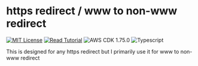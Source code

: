 # https redirect / www to non-www redirect

[![MIT License](https://badgen.now.sh/badge/License/MIT/blue)](https://github.com/apoorvmote/cdk-examples/blob/master/License.md)
[![Read Tutorial](https://badgen.now.sh/badge/Read/Tutorial/purple)](https://apoorv.blog/posts/redirect-from-www-to-non-www-with-aws-cdk.html)
![AWS CDK 1.75.0](https://badgen.net/badge/aws-cdk/1.75.0/yellow)
![Typescript](https://badgen.net/badge/icon/typescript?icon=typescript&label)

This is designed for any https redirect but I primarily use it for www to non-www redirect